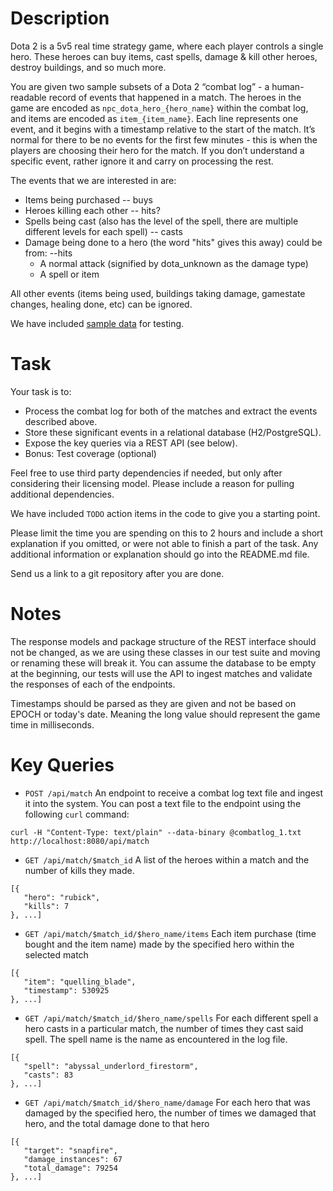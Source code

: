 Description
============

Dota 2 is a 5v5 real time strategy game, where each player controls a single hero. These heroes can buy items, cast spells, damage & kill other heroes, destroy buildings, and so much more.

You are given two sample subsets of a Dota 2 “combat log” - a human-readable record of events that happened in a match. The heroes in the game are encoded as `npc_dota_hero_{hero_name}` within the combat log, and items are encoded as `item_{item_name}`. Each line represents one event, and it begins with a timestamp relative to the start of the match. It’s normal for there to be no events for the first few minutes - this is when the players are choosing their hero for the match. If you don’t understand a specific event, rather ignore it and carry on processing the rest. 

The events that we are interested in are:
* Items being purchased -- buys
* Heroes killing each other -- hits?
* Spells being cast (also has the level of the spell, there are multiple different levels for each spell) -- casts
* Damage being done to a hero (the word "hits" gives this away) could be from: --hits
  * A normal attack (signified by dota_unknown as the damage type)
  * A spell or item

All other events (items being used, buildings taking damage, gamestate changes, healing done, etc) can be ignored.

We have included [sample data](./data) for testing.

Task
====

Your task is to:

* Process the combat log for both of the matches and extract the events described above.
* Store these significant events in a relational database (H2/PostgreSQL).
* Expose the key queries via a REST API (see below).
* Bonus: Test coverage (optional)

Feel free to use third party dependencies if needed, but only after considering their licensing model.
Please include a reason for pulling additional dependencies.

We have included `TODO` action items in the code to give you a starting point.

Please limit the time you are spending on this to 2 hours and include a short explanation if you omitted, or were not able to finish a part of the task.
Any additional information or explanation should go into the README.md file.

Send us a link to a git repository after you are done.


Notes
=====

The response models and package structure of the REST interface should not be changed, as we are using these classes in our test suite and moving or renaming these will break it.
You can assume the database to be empty at the beginning, our tests will use the API to ingest matches and validate the responses of each of the endpoints.

Timestamps should be parsed as they are given and not be based on EPOCH or today's date. Meaning the long value should represent the game time in milliseconds.


Key Queries
===========

* `POST /api/match`
An endpoint to receive a combat log text file and ingest it into the system. You can post a text file to the endpoint using the following `curl` command:

````curl -H "Content-Type: text/plain" --data-binary @combatlog_1.txt http://localhost:8080/api/match````

* `GET /api/match/$match_id`
A list of the heroes within a match and the number of kills they made.

````
[{
   "hero": "rubick",
   "kills": 7
}, ...]
````

* `GET /api/match/$match_id/$hero_name/items`
Each item purchase (time bought and the item name) made by the specified hero within the selected match

````
[{
   "item": "quelling_blade",
   "timestamp": 530925
}, ...]
````

* `GET /api/match/$match_id/$hero_name/spells`
For each different spell a hero casts in a particular match, the number of times they cast said spell. The spell name is the name as encountered in the log file.

````
[{
   "spell": "abyssal_underlord_firestorm",
   "casts": 83
}, ...]
````

* `GET /api/match/$match_id/$hero_name/damage`
For each hero that was damaged by the specified hero, the number of times we damaged that hero, and the total damage done to that hero

````
[{
   "target": "snapfire",
   "damage_instances": 67
   "total_damage": 79254
}, ...]
````
